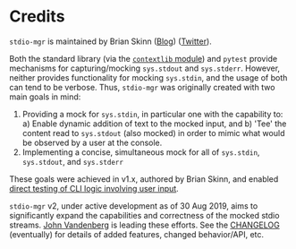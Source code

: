 Credits
=======

`stdio-mgr` is maintained by Brian Skinn ([Blog](https://bskinn.github.io)) ([Twitter](https://twitter.com/btskinn)).

Both the standard library (via the [`contextlib` module](https://docs.python.org/library/contextlib.html)) and `pytest` provide mechanisms for capturing/mocking `sys.stdout` and `sys.stderr`. However, neither provides functionality for mocking `sys.stdin`, and the usage of both can tend to be verbose. Thus, `stdio-mgr` was originally created with two main goals in mind:

1) Providing a mock for `sys.stdin`, in particular one with the capability to:
   a) Enable dynamic addition of text to the mocked input, and 
   b) 'Tee' the content read to `sys.stdout` (also mocked) in order to mimic what would be observed by a user at the console.
2) Implementing a concise, simultaneous mock for all of `sys.stdin`, `sys.stdout`, and `sys.stderr`

These goals were achieved in v1.x, authored by Brian Skinn, and enabled [direct testing of CLI logic involving user input](https://github.com/bskinn/sphobjinv/blob/8d46d61faa3d4735c4171f30e17ef593b402215e/tests/test_cli.py#L244-L257).

`stdio-mgr` v2, under active development as of 30 Aug 2019, aims to significantly expand the capabilities and correctness of the mocked stdio streams. [John Vandenberg](https://github.com/jayvdb) is leading these efforts.  See the [CHANGELOG](https://github.com/bskinn/stdio-mgr/blob/master/CHANGELOG.md) (eventually) for details of added features, changed behavior/API, etc.

